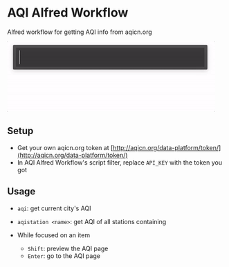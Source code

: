 # AQI Alfred Workflow
Alfred workflow for getting AQI info from aqicn.org

![AQI Alfred Workflow Screenshot](https://github.com/xyb994/aqi-alfred-workflow/blob/master/aqi.gif)

## Setup
- Get your own aqicn.org token at [http://aqicn.org/data-platform/token/](http://aqicn.org/data-platform/token/)
- In AQI Alfred Workflow's script filter, replace ```API_KEY``` with the token you got

## Usage
- ```aqi```: get current city's AQI

- ```aqistation <name>```: get AQI of all stations containing <name>

- While focused on an item
  - ```Shift```: preview the AQI page
  - ```Enter```: go to the AQI page
